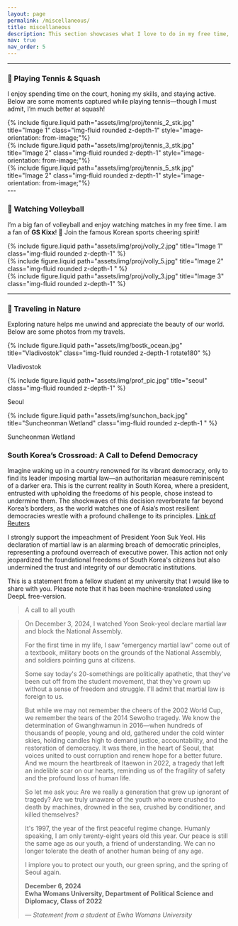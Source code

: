 ```yaml
---
layout: page
permalink: /miscellaneous/
title: miscellaneous
description: This section showcases what I love to do in my free time, including playing tennis, watching volleyball, and traveling in nature.
nav: true
nav_order: 5
---
```


---

### 🎾 Playing Tennis & Squash

I enjoy spending time on the court, honing my skills, and staying active. Below are some moments captured while playing tennis—though I must admit, I’m much better at squash!

<div class="row justify-content-center">
  <div class="col-sm mt-3 mt-md-0">
    {% include figure.liquid path="assets/img/proj/tennis_2_stk.jpg" title="Image 1" class="img-fluid rounded z-depth-1" style="image-orientation: from-image;"%}
  </div>
  <div class="col-sm mt-3 mt-md-0">
    {% include figure.liquid path="assets/img/proj/tennis_3_stk.jpg" title="Image 2" class="img-fluid rounded z-depth-1" style="image-orientation: from-image;"%}
  </div>
  <div class="col-sm mt-3 mt-md-0s">
    {% include figure.liquid path="assets/img/proj/tennis_5_stk.jpg" title="Image 2" class="img-fluid rounded z-depth-1" style="image-orientation: from-image;"%}
  </div>
</div>
---

### 🏐 Watching Volleyball

I’m a big fan of volleyball and enjoy watching matches in my free time. I am a fan of **GS Kixx**! 🥳 Join the famous Korean sports cheering spirit!

<style>
  /* CSS to rotate the image */
  .rotate90 {
    transform: rotate(90deg); /* Rotates the image 90 degrees */
    transform-origin: center; /* Ensures rotation is applied from the center */
  }
</style>
<style>
  .rotate180 {
    transform: rotate(180deg); 
    transform-origin: center; 
  }
</style>

<div class="row align-items-center justify-content-center">
  <div class="col-6">
    {% include figure.liquid path="assets/img/proj/volly_2.jpg" title="Image 1" class="img-fluid rounded z-depth-1" %}
  </div>
  <div class="col">
    {% include figure.liquid path="assets/img/proj/volly_5.jpg" title="Image 2" class="img-fluid rounded z-depth-1 " %}
  </div>
  <div class="col-6">
    {% include figure.liquid path="assets/img/proj/volly_3.jpg" title="Image 3" class="img-fluid rounded z-depth-1" %}
  </div>
</div>

---

### 🌳 Traveling in Nature

Exploring nature helps me unwind and appreciate the beauty of our world. Below are some photos from my travels.

<div class="row align-items-center justify-content-center">
  <div class="col-6">
    {% include figure.liquid path="assets/img/bostk_ocean.jpg" title="Vladivostok" class="img-fluid rounded z-depth-1 rotate180" %}
    <p class="text-center">Vladivostok</p>
  </div>
  <div class="col">
    {% include figure.liquid path="assets/img/prof_pic.jpg" title="seoul" class="img-fluid rounded z-depth-1" %}
    <p class="text-center">Seoul</p>
  </div>
  <div class="col">
    {% include figure.liquid path="assets/img/sunchon_back.jpg" title="Suncheonman Wetland" class="img-fluid rounded z-depth-1 " %}
    <p class="text-center">Suncheonman Wetland</p>
  </div>
</div>

### South Korea’s Crossroad: A Call to Defend Democracy

Imagine waking up in a country renowned for its vibrant democracy, only to find its leader imposing martial law—an authoritarian measure reminiscent of a darker era. This is the current reality in South Korea, where a president, entrusted with upholding the freedoms of his people, chose instead to undermine them. The shockwaves of this decision reverberate far beyond Korea’s borders, as the world watches one of Asia’s most resilient democracies wrestle with a profound challenge to its principles. [Link of Reuters](https://www.reuters.com/world/asia-pacific/south-korea-president-yoon-address-nation-ahead-impeachment-vote-2024-12-07/?utm_source=chatgpt.com)

I strongly support the impeachment of President Yoon Suk Yeol. His declaration of martial law is an alarming breach of democratic principles, representing a profound overreach of executive power. This action not only jeopardized the foundational freedoms of South Korea's citizens but also undermined the trust and integrity of our democratic institutions.

This is a statement from a fellow student at my university that I would like to share with you. Please note that it has been machine-translated using DeepL free-version.

> A call to all youth

> On December 3, 2024, I watched Yoon Seok-yeol declare martial law and block the National Assembly.
>
> For the first time in my life, I saw “emergency martial law” come out of a textbook, military boots on the grounds of the National Assembly, and soldiers pointing guns at citizens.
>
> Some say today's 20-somethings are politically apathetic, that they've been cut off from the student movement, that they've grown up without a sense of freedom and struggle. I'll admit that martial law is foreign to us.
>
> But while we may not remember the cheers of the 2002 World Cup, we remember the tears of the 2014 Sewolho tragedy. We know the determination of Gwanghwamun in 2016—when hundreds of thousands of people, young and old, gathered under the cold winter skies, holding candles high to demand justice, accountability, and the restoration of democracy. It was there, in the heart of Seoul, that voices united to oust corruption and renew hope for a better future. And we mourn the heartbreak of Itaewon in 2022, a tragedy that left an indelible scar on our hearts, reminding us of the fragility of safety and the profound loss of human life.
>
> So let me ask you: Are we really a generation that grew up ignorant of tragedy? Are we truly unaware of the youth who were crushed to death by machines, drowned in the sea, crushed by conditioner, and killed themselves?
>
> It's 1997, the year of the first peaceful regime change. Humanly speaking, I am only twenty-eight years old this year. Our peace is still the same age as our youth, a friend of understanding. We can no longer tolerate the death of another human being of any age.
>
> I implore you to protect our youth, our green spring, and the spring of Seoul again.
>
> **December 6, 2024**  
> **Ewha Womans University, Department of Political Science and Diplomacy, Class of 2022**
>
> _— Statement from a student at Ewha Womans University_

